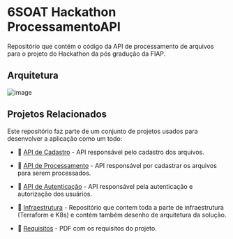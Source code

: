 # 6SOAT Hackathon ProcessamentoAPI
Repositório que contém o código da API de processamento de arquivos para o projeto do Hackathon da pós gradução da FIAP.

## Arquitetura
![image](https://github.com/user-attachments/assets/75f0cce6-2349-468a-9033-c4fe9f3c3b31)

## Projetos Relacionados

Este repositório faz parte de um conjunto de projetos usados para desenvolver a aplicação como um todo:

- 🔗 [API de Cadastro](https://github.com/andersonssilveira96/6SOAT-Hackathon-CadastroAPI) - API responsável pelo cadastro dos arquivos.
- 🔗 [API de Processamento](https://github.com/andersonssilveira96/6SOAT-Hackathon-ProcessamentoAPI) - API responsável por cadastrar os arquivos para serem processados.
- 🔗 [API de Autenticação](https://github.com/andersonssilveira96/6SOAT-Hackathon-AuthAPI) - API responsável pela autenticação e autorização dos usuários.
- 🔗 [Infraestrutura](https://github.com/andersonssilveira96/6SOAT-Hackathon-Infraestructure) - Repositório que contem toda a parte de infraestrutura (Terraform e K8s) e contém também desenho de arquitetura da solução.

- 📝 [Requisitos](https://github.com/andersonssilveira96/6SOAT-Hackathon-Infraestructure/blob/master/doc/Hack%20SOAT%206_7.pdf) - PDF com os requisitos do projeto.
